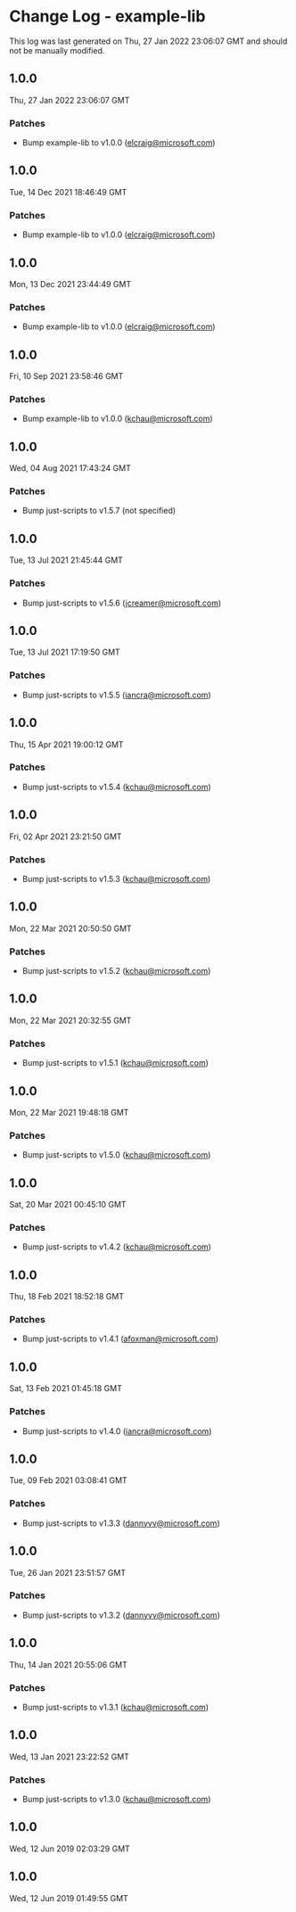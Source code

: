 # Change Log - example-lib

This log was last generated on Thu, 27 Jan 2022 23:06:07 GMT and should not be manually modified.

<!-- Start content -->

## 1.0.0

Thu, 27 Jan 2022 23:06:07 GMT

### Patches

- Bump example-lib to v1.0.0 (elcraig@microsoft.com)

## 1.0.0

Tue, 14 Dec 2021 18:46:49 GMT

### Patches

- Bump example-lib to v1.0.0 (elcraig@microsoft.com)

## 1.0.0

Mon, 13 Dec 2021 23:44:49 GMT

### Patches

- Bump example-lib to v1.0.0 (elcraig@microsoft.com)

## 1.0.0

Fri, 10 Sep 2021 23:58:46 GMT

### Patches

- Bump example-lib to v1.0.0 (kchau@microsoft.com)

## 1.0.0

Wed, 04 Aug 2021 17:43:24 GMT

### Patches

- Bump just-scripts to v1.5.7 (not specified)

## 1.0.0

Tue, 13 Jul 2021 21:45:44 GMT

### Patches

- Bump just-scripts to v1.5.6 (jcreamer@microsoft.com)

## 1.0.0

Tue, 13 Jul 2021 17:19:50 GMT

### Patches

- Bump just-scripts to v1.5.5 (iancra@microsoft.com)

## 1.0.0

Thu, 15 Apr 2021 19:00:12 GMT

### Patches

- Bump just-scripts to v1.5.4 (kchau@microsoft.com)

## 1.0.0

Fri, 02 Apr 2021 23:21:50 GMT

### Patches

- Bump just-scripts to v1.5.3 (kchau@microsoft.com)

## 1.0.0

Mon, 22 Mar 2021 20:50:50 GMT

### Patches

- Bump just-scripts to v1.5.2 (kchau@microsoft.com)

## 1.0.0

Mon, 22 Mar 2021 20:32:55 GMT

### Patches

- Bump just-scripts to v1.5.1 (kchau@microsoft.com)

## 1.0.0

Mon, 22 Mar 2021 19:48:18 GMT

### Patches

- Bump just-scripts to v1.5.0 (kchau@microsoft.com)

## 1.0.0

Sat, 20 Mar 2021 00:45:10 GMT

### Patches

- Bump just-scripts to v1.4.2 (kchau@microsoft.com)

## 1.0.0

Thu, 18 Feb 2021 18:52:18 GMT

### Patches

- Bump just-scripts to v1.4.1 (afoxman@microsoft.com)

## 1.0.0

Sat, 13 Feb 2021 01:45:18 GMT

### Patches

- Bump just-scripts to v1.4.0 (iancra@microsoft.com)

## 1.0.0

Tue, 09 Feb 2021 03:08:41 GMT

### Patches

- Bump just-scripts to v1.3.3 (dannyvv@microsoft.com)

## 1.0.0

Tue, 26 Jan 2021 23:51:57 GMT

### Patches

- Bump just-scripts to v1.3.2 (dannyvv@microsoft.com)

## 1.0.0

Thu, 14 Jan 2021 20:55:06 GMT

### Patches

- Bump just-scripts to v1.3.1 (kchau@microsoft.com)

## 1.0.0

Wed, 13 Jan 2021 23:22:52 GMT

### Patches

- Bump just-scripts to v1.3.0 (kchau@microsoft.com)

## 1.0.0
Wed, 12 Jun 2019 02:03:29 GMT

## 1.0.0
Wed, 12 Jun 2019 01:49:55 GMT
